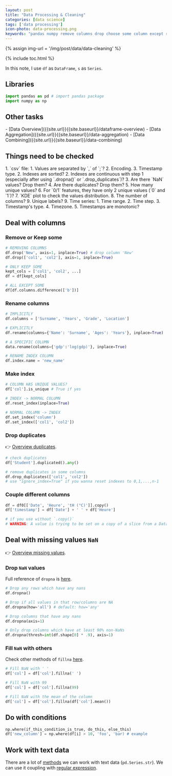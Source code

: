 ```yaml
---
layout: post
title: "Data Processing & Cleaning"
categories: [data science]
tags: ['data processing']
icon-photo: data-processing.png
keywords: "pandas numpy remove columns drop choose some column except rename column make index reset_index drop NaNs missing values null fill nans fillnan text data dropna preprocessing warning A value is trying to be set on a copy of a slice from a DataFrame Couple different columns duplicate things need to be checked steps rename index column"
---
```


{% assign img-url = '/img/post/data/data-cleaning' %}

{% include toc.html %}

In this note, I use `df` as `DataFrame`, `s` as `Series`.

## Libraries

~~~ python
import pandas as pd # import pandas package
import numpy as np
~~~

## Other tasks

<div class="two-columns-list" markdown="1">
- [Data Overview]({{site.url}}{{site.baseurl}}/dataframe-overview)
- [Data Aggregation]({{site.url}}{{site.baseurl}}/data-aggregation)
- [Data Combining]({{site.url}}{{site.baseurl}}/data-combining)
</div>

## Things need to be checked

<div class="two-columns-list" markdown="1">
1. `csv` file:
    1. Values are separated by `,` of `;`?
    2. Encoding.
    3. Timestamp type.
2. Indexes are sorted?
2. Indexes are continuous with step 1 (especially after using `.dropna()` or `.drop_duplicates`)?
3. Are there `NaN` values? Drop them?
4. Are there duplicates? Drop them?
5. How many unique values?
6. For `0/1` features, they have only 2 unique values (`0` and `1`)?
7. `KDE` plot to check the values distribution.
8. The number of columns?
9. Unique labels?
9. Time series:
    1. Time range.
    2. Time step.
    3. Timestamp's type.
    4. Timezone.
    5. Timestamps are monotonic?
</div>

## Deal with columns

### Remove or Keep some

~~~ python
# REMOVING COLUMNS
df.drop('New', axis=1, inplace=True) # drop column 'New'
df.drop(['col1', 'col2'], axis=1, inplace=True)
~~~

~~~ python
# ONLY KEEP SOME
kept_cols = ['col1', 'col2', ...]
df = df[kept_cols]
~~~

~~~ python
# ALL EXCEPT SOME
df[df.columns.difference(['b'])]
~~~

### Rename columns

~~~ python
# IMPLICITLY
df.columns = ['Surname', 'Years', 'Grade', 'Location']

# EXPLICITLY
df.rename(columns={'Name': 'Surname', 'Ages': 'Years'}, inplace=True)
~~~

~~~ python
# A SPECIFIC COLUMN
data.rename(columns={'gdp':'log(gdp)'}, inplace=True)
~~~

~~~ python
# RENAME INDEX COLUMN
df.index.name = 'new_name'
~~~


### Make index

~~~ python
# COLUMN HAS UNIQUE VALUES?
df['col'].is_unique # True if yes
~~~

~~~ python 
# INDEX -> NORMAL COLUMN
df.reset_index(inplace=True)

# NORMAL COLUMN -> INDEX
df.set_index('column')
df.set_index(['col1', 'col2'])
~~~

### Drop duplicates

👉 [Overview duplicates](/dataframe-overview#duplicates).

~~~ python
# check duplicates
df['Student'].duplicated().any()

# remove duplicates in some columns
df.drop_duplicates(['col1', 'col2'])
# use "ignore_index=True" if you wanna reset indexes to 0,1,...,n-1
~~~

### Couple different columns

~~~ python
df = df0[['Date', 'Heure', 'tH (°C)']].copy()
df['timestamp'] = df['Date'] + ' ' + df['Heure']

# if you use without `.copy()`
# WARNING: A value is trying to be set on a copy of a slice from a DataFrame. 
~~~

## Deal with missing values `NaN`

👉 [Overview missing values](/dataframe-overview#missing-values).

### Drop `NaN` values

Full reference of `dropna` is [here](https://pandas.pydata.org/pandas-docs/stable/reference/api/pandas.DataFrame.dropna.html).

~~~ python
# Drop any rows which have any nans
df.dropna()

# Drop if all values in that row/columns are NA
df.dropna(how='all') # default: how='any'

# Drop columns that have any nans
df.dropna(axis=1)

# Only drop columns which have at least 90% non-NaNs
df.dropna(thresh=int(df.shape[0] * .9), axis=1)
~~~

### Fill `NaN` with others

Check other methods of `fillna` [here](https://pandas.pydata.org/pandas-docs/stable/reference/api/pandas.DataFrame.fillna.html).

~~~ python
# Fill NaN with ' '
df['col'] = df['col'].fillna(' ')

# Fill NaN with 99
df['col'] = df['col'].fillna(99)

# Fill NaN with the mean of the column
df['col'] = df['col'].fillna(df['col'].mean())
~~~

## Do with conditions

~~~ python
np.where(if_this_condition_is_true, do_this, else_this)
df['new_column'] = np.where(df[i] > 10, 'foo', 'bar) # example
~~~

## Work with text data

There are a lot of [methods](https://pandas.pydata.org/pandas-docs/stable/user_guide/text.html#method-summary) we can work with text data (`pd.Series.str`). We can use it coupling with [regular expression](/regular-expression).





